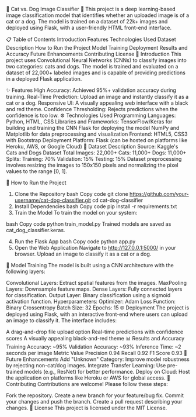 🐾 Cat vs. Dog Image Classifier 🐾
This project is a deep learning-based image classification model that identifies whether an uploaded image is of a cat or a dog. The model is trained on a dataset of 22k+ images and deployed using Flask, with a user-friendly HTML front-end interface.

📋 Table of Contents
Introduction
Features
Technologies Used
Dataset Description
How to Run the Project
Model Training
Deployment
Results and Accuracy
Future Enhancements
Contributing
License
📖 Introduction
This project uses Convolutional Neural Networks (CNNs) to classify images into two categories: cats and dogs. The model is trained and evaluated on a dataset of 22,000+ labeled images and is capable of providing predictions in a deployed Flask application.

✨ Features
High Accuracy: Achieved 95%+ validation accuracy during training.
Real-Time Prediction: Upload an image and instantly classify it as a cat or a dog.
Responsive UI: A visually appealing web interface with a black and red theme.
Confidence Thresholding: Rejects predictions when the confidence is too low.
⚙️ Technologies Used
Programming Languages: Python, HTML, CSS
Libraries and Frameworks:
TensorFlow/Keras for building and training the CNN
Flask for deploying the model
NumPy and Matplotlib for data preprocessing and visualization
Frontend: HTML5, CSS3 with Bootstrap
Deployment Platform: Flask (can be hosted on platforms like Heroku, AWS, or Google Cloud)
📂 Dataset Description
Source: Kaggle's Cats and Dogs Dataset
Total Images: 22,000+
Cats: 11,000+
Dogs: 11,000+
Splits:
Training: 70%
Validation: 15%
Testing: 15%
Dataset preprocessing involves resizing the images to 150x150 pixels and normalizing the pixel values to the range [0, 1].

🚀 How to Run the Project
1. Clone the Repository
bash
Copy code
git clone https://github.com/your-username/cat-dog-classifier.git
cd cat-dog-classifier
2. Install Dependencies
bash
Copy code
pip install -r requirements.txt
3. Train the Model
To train the model on your system:

bash
Copy code
python train_model.py
Trained models are saved as cat_dog_classifier.keras.

4. Run the Flask App
bash
Copy code
python app.py
5. Open the Web Application
Navigate to http://127.0.0.1:5000/ in your browser. Upload an image to classify it as a cat or a dog.

🧠 Model Training
The model is built using a CNN architecture with the following layers:

Convolutional Layers: Extract spatial features from the images.
MaxPooling Layers: Downsample feature maps.
Dense Layers: Fully connected layers for classification.
Output Layer: Binary classification using a sigmoid activation function.
Hyperparameters:
Optimizer: Adam
Loss Function: Binary Crossentropy
Batch Size: 32
Epochs: 15
🌐 Deployment
The project is deployed using Flask, with an interactive front-end where users can upload an image to classify it. The interface includes:

A drag-and-drop file upload option
Real-time predictions with confidence scores
A visually appealing black-and-red theme
📊 Results and Accuracy
Training Accuracy: ~95%
Validation Accuracy: ~93%
Inference Time: ~2 seconds per image
Metric	Value
Precision	0.94
Recall	0.92
F1 Score	0.93
🔮 Future Enhancements
Add "Unknown" Category: Improve model robustness by rejecting non-cat/dog images.
Integrate Transfer Learning: Use pre-trained models (e.g., ResNet) for better performance.
Deploy on Cloud: Host the application on platforms like Heroku or AWS for global access.
🤝 Contributing
Contributions are welcome! Please follow these steps:

Fork the repository.
Create a new branch for your feature/bug fix.
Commit your changes and push the branch.
Create a pull request describing your changes.
📜 License
This project is licensed under the MIT License.








